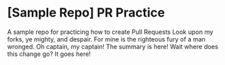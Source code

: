 # [Sample Repo] PR Practice
A sample repo for practicing how to create Pull Requests
Look upon my forks, ye mighty, and despair.
For mine is the righteous fury of a man wronged.
Oh captain, my captain! The summary is here!
Wait where does this change go? It goes here!
